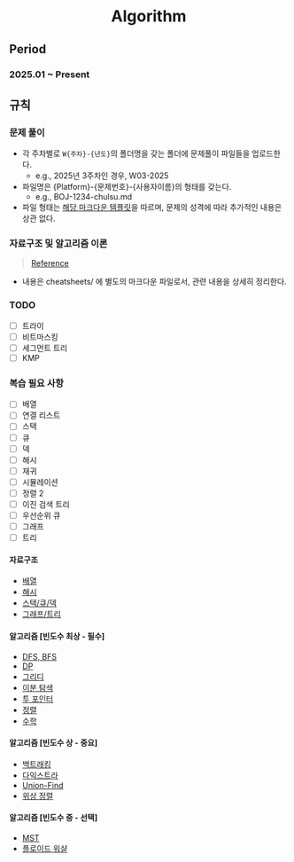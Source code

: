 <h1 align="center">Algorithm</h1>

## Period

### 2025.01 ~ Present

## 규칙

### 문제 풀이

- 각 주차별로 `W{주차}-{년도}`의 폴더명을 갖는 폴더에 문제풀이 파일들을 업로드한다.
  - e.g., 2025년 3주차인 경우, W03-2025
- 파일명은 {Platform}-{문제번호}-{사용자이름}의 형태를 갖는다.
  - e.g., BOJ-1234-chulsu.md
- 파일 형태는 [해당 마크다운 템플릿](./docs/solved-problem.md)을 따르며, 문제의 성격에 따라 추가적인 내용은 상관 없다.

### 자료구조 및 알고리즘 이론

> [Reference](https://blog.encrypted.gg/category/강좌/실전%20알고리즘?page=2)

- 내용은 cheatsheets/ 에 별도의 마크다운 파일로서, 관련 내용을 상세히 정리한다.

### TODO

- [ ] 트라이
- [ ] 비트마스킹
- [ ] 세그먼트 트리
- [ ] KMP

### 복습 필요 사항

- [ ] 배열
- [ ] 연결 리스트
- [ ] 스택
- [ ] 큐
- [ ] 덱
- [ ] 해시
- [ ] 재귀
- [ ] 시뮬레이션
- [ ] 정렬 2
- [ ] 이진 검색 트리
- [ ] 우선순위 큐
- [ ] 그래프
- [ ] 트리

#### 자료구조

- [배열](./cheatsheets/array.md)
- [해시](./cheatsheets/hash.md)
- [스택/큐/덱](./cheatsheets/stack-queue-deque.md)
- [그래프/트리](./cheatsheets/graph_tree.md)

#### 알고리즘 [빈도수 최상 - 필수]

- [DFS, BFS](./cheatsheets/dfs-bfs.md)
- [DP](./cheatsheets/dp.md)
- [그리디](./cheatsheets/greedy.md)
- [이분 탐색](./cheatsheets/binary-search.md)
- [투 포인터](./cheatsheets/two-pointer.md)
- [정렬](./cheatsheets/sort.md)
- [수학](./cheatsheets/math.md)

#### 알고리즘 [빈도수 상 - 중요]

- [백트래킹](./cheatsheets/backtracking.md)
- [다익스트라](./cheatsheets/dijkstra.md)
- [Union-Find](./cheatsheets/union-find.md)
- [위상 정렬](./cheatsheets/topological-sort.md)

#### 알고리즘 [빈도수 중 - 선택]

- [MST](./cheatsheets/mst.md)
- [플로이드 워샬](./cheatsheets/floyd.md)
